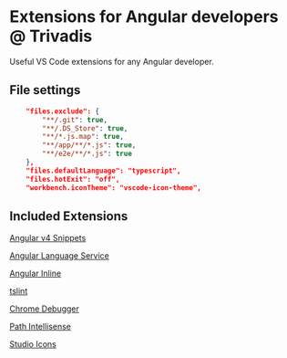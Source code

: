 # Extensions for Angular developers @ Trivadis
Useful VS Code extensions for any Angular developer.

## File settings

```json
    "files.exclude": {
        "**/.git": true,
		"**/.DS_Store": true,
        "**/*.js.map": true,
        "**/app/**/*.js": true,
        "**/e2e/**/*.js": true
    },
    "files.defaultLanguage": "typescript",
	"files.hotExit": "off",
	"workbench.iconTheme": "vscode-icon-theme",
```

## Included Extensions

[Angular v4 Snippets](https://marketplace.visualstudio.com/items?itemName=johnpapa.Angular2)

[Angular Language Service](https://marketplace.visualstudio.com/items?itemName=Angular.ng-template)

[Angular Inline](https://marketplace.visualstudio.com/items?itemName=natewallace.angular2-inline)

[tslint](https://marketplace.visualstudio.com/items?itemName=eg2.tslint)

[Chrome Debugger](https://marketplace.visualstudio.com/items?itemName=msjsdiag.debugger-for-chrome)
       
[Path Intellisense](https://marketplace.visualstudio.com/items?itemName=christian-kohler.path-intellisense)

[Studio Icons](https://marketplace.visualstudio.com/items?itemName=jtlowe.vscode-icon-theme)
